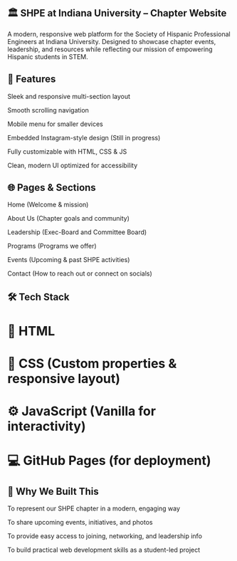 ## 🏛️ SHPE at Indiana University – Chapter Website
A modern, responsive web platform for the Society of Hispanic Professional Engineers at Indiana University. Designed to showcase chapter events, leadership, and resources while reflecting our mission of empowering Hispanic students in STEM.

## 🧠 Features
Sleek and responsive multi-section layout

Smooth scrolling navigation

Mobile menu for smaller devices

Embedded Instagram-style design (Still in progress)

Fully customizable with HTML, CSS & JS

Clean, modern UI optimized for accessibility

## 🌐 Pages & Sections
Home (Welcome & mission)

About Us (Chapter goals and community)

Leadership (Exec-Board and Committee Board)

Programs (Programs we offer)

Events (Upcoming & past SHPE activities)

Contact (How to reach out or connect on socials)

## 🛠 Tech Stack

# 🧱 HTML

# 🎨 CSS (Custom properties & responsive layout)

# ⚙️ JavaScript (Vanilla for interactivity)

# 💻 GitHub Pages (for deployment)

## 📌 Why We Built This
To represent our SHPE chapter in a modern, engaging way

To share upcoming events, initiatives, and photos

To provide easy access to joining, networking, and leadership info

To build practical web development skills as a student-led project

